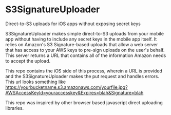 # S3SignatureUploader
Direct-to-S3 uploads for iOS apps without exposing secret keys

S3SignatureUploader makes simple direct-to-S3 uploads from your mobile app without having to include any secret keys in the mobile app itself. It relies on Amazon's S3 Signature-based uploads that allow a web server that has access to your AWS keys to pre-sign uploads on the user's behalf. This server returns a URL that contains all of the information Amazon needs to accept the upload.

This repo contains the iOS side of this process, wherein a URL is provided and the S3SignatureUploader makes the put request and handles errors.  This url looks something like https://yourbucketname.s3.amazonaws.com/yourfile.jpg?AWSAccessKeyId=youraccesskey&Expires=blah&Signature=blah

This repo was inspired by other browser based javascript direct uploading libraries. 
